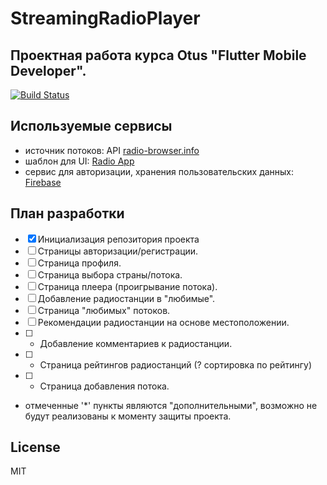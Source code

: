 # StreamingRadioPlayer
## Проектная работа курса Otus "Flutter Mobile Developer".
[![Build Status](https://travis-ci.org/joemccann/dillinger.svg?branch=master)](https://travis-ci.org/joemccann/dillinger)
## Используемые сервисы
- источник потоков: API [radio-browser.info](http://all.api.radio-browser.info/#General)
- шаблон для UI: [Radio App](https://www.figma.com/file/stFdzssnbGT3ogVoRxjwEo/radio_app?type=design&node-id=2-412&mode=design&t=jY1eBswnjA1mCl6e-0)
- сервис для авторизации, хранения пользовательских данных: [Firebase](https://firebase.google.com/)
## План разработки
- [x] Инициализация репозитория проекта 
- [ ] Страницы авторизации/регистрации.
- [ ] Страница профиля.
- [ ] Страница выбора страны/потока.
- [ ] Страница плеера (проигрывание потока).
- [ ] Добавление радиостанции в "любимые".
- [ ] Страница "любимых" потоков.
- [ ] Рекомендации радиостанции на основе местоположении.
- [ ] * Добавление комментариев к радиостанции.
- [ ] * Страница рейтингов радиостанций (? сортировка по рейтингу)
- [ ] * Страница добавления потока.

- отмеченные '*' пункты являются "дополнительными", возможно не будут реализованы к моменту защиты проекта.

## License
MIT
